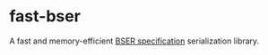 # fast-bser

A fast and memory-efficient [BSER specification](https://facebook.github.io/watchman/docs/bser.html) serialization library.
